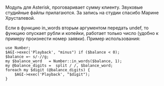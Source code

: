 Модуль для Asterisk, проговаривает сумму клиенту. Звуковые студийные файлы прилагаются.
За запись на студии спасибо Марине Хрусталевой.

Если в функцию in_words вторым аргументом передать undef, то функцию опускает рубли и копейки, работает только число (удобно к примеру произнести номер заявки).
Пример использования:
```
use Number;
$AGI->exec('Playback', "minus") if ($balance < 0);
$balance =~ s/-//g;
my $balance_word   = Number::in_words($balance, 1);
my @balance_digits =  split / /, $balance_word;
foreach my $digit (@balance_digits) {
	$AGI->exec('Playback', "$digit");
}
```